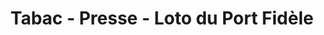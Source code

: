 ---
title: "Tabac - Presse - Loto du Port Fidèle"
url: /saint-gilles-croix-de-vie/tabac-presse-loto-du-port-fidele/
shop: Tabak
---